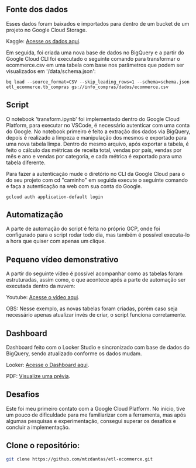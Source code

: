 ## Fonte dos dados
Esses dados foram baixados e importados para dentro de um bucket de um projeto no Google Cloud Storage.

Kaggle: [Acesse os dados aqui](https://www.kaggle.com/datasets/nosbielcs/brazilian-delivery-center).

Em seguida, foi criada uma nova base de dados no BigQuery e a partir do Google Cloud CLI foi executado o seguinte comando para transformar o ecommerce.csv em uma tabela com base nos parâmetros que podem ser visualizados em '/data/schema.json':

```
bq load --source_format=CSV --skip_leading_rows=1 --schema=schema.json etl_ecommerce.tb_compras gs://info_compras/dados/ecommerce.csv
```

## Script
O notebook 'transform.ipynb' foi implementado dentro do Google Cloud Platform, para executar no VSCode, é necessário autenticar com uma conta do Google. No notebook primeiro é feito a extração dos dados via BigQuery, depois é realizado a limpeza e manipulação dos mesmos e exportado para uma nova tabela limpa.
Dentro do mesmo arquivo, após exportar a tabela, é feito o cálculo das métricas de receita total, vendas por país, vendas por mês e ano e vendas por categoria, e cada métrica é exportado para uma tabela diferente.

Para fazer a autenticação mude o diretório no CLI da Google Cloud para o do seu projeto com cd "caminho" em seguida execute o seguinte comando e faça a autenticação na web com sua conta do Google.
```
gcloud auth application-default login
```

## Automatização
A parte de automação do script é feita no próprio GCP, onde foi configurado para o script rodar todo dia, mas também é possível executa-lo a hora que quiser com apenas um clique.

## Pequeno vídeo demonstrativo
A partir do seguinte vídeo é possível acompanhar como as tabelas foram estruturadas, assim como, o que acontece após a parte de automação ser executada dentro da nuvem:

Youtube: [Acesse o vídeo aqui](https://youtu.be/JJkR8Wr0WbY).

OBS: Nesse exemplo, as novas tabelas foram criadas, porém caso seja necessário apenas atualizar invés de criar, o script funciona corretamente.

## Dashboard
Dashboard feito com o Looker Studio e sincronizado com base de dados do BigQuery, sendo atualizado conforme os dados mudam.

Looker: [Acesse o Dashboard aqui](https://lookerstudio.google.com/s/uVzmjlEjxI4).

PDF: [Visualize uma prévia](Dashboard-Ecommerce.pdf).

## Desafios
Este foi meu primeiro contato com a Google Cloud Platform. No início, tive um pouco de dificuldade para me familiarizar com a ferramenta, mas após algumas pesquisas e experimentação, consegui superar os desafios e concluir a implementação.

## Clone o repositório:

```bash
git clone https://github.com/mtzdantas/etl-ecommerce.git
```
